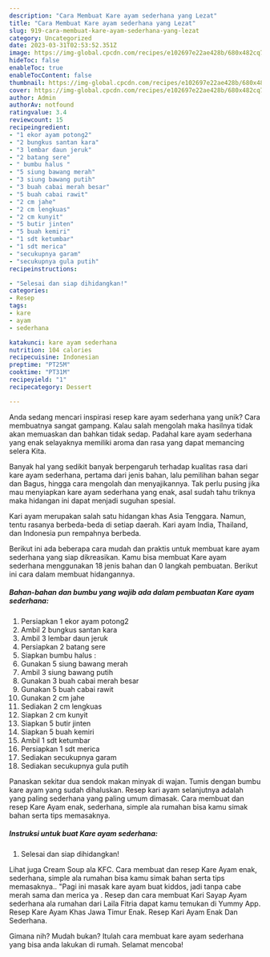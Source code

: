 ```yaml
---
description: "Cara Membuat Kare ayam sederhana yang Lezat"
title: "Cara Membuat Kare ayam sederhana yang Lezat"
slug: 919-cara-membuat-kare-ayam-sederhana-yang-lezat
category: Uncategorized
date: 2023-03-31T02:53:52.351Z
image: https://img-global.cpcdn.com/recipes/e102697e22ae428b/680x482cq70/kare-ayam-sederhana-foto-resep-utama.jpg
hideToc: false
enableToc: true
enableTocContent: false
thumbnail: https://img-global.cpcdn.com/recipes/e102697e22ae428b/680x482cq70/kare-ayam-sederhana-foto-resep-utama.jpg
cover: https://img-global.cpcdn.com/recipes/e102697e22ae428b/680x482cq70/kare-ayam-sederhana-foto-resep-utama.jpg
author: Admin
authorAv: notfound
ratingvalue: 3.4
reviewcount: 15
recipeingredient:
- "1 ekor ayam potong2"
- "2 bungkus santan kara"
- "3 lembar daun jeruk"
- "2 batang sere"
- " bumbu halus "
- "5 siung bawang merah"
- "3 siung bawang putih"
- "3 buah cabai merah besar"
- "5 buah cabai rawit"
- "2 cm jahe"
- "2 cm lengkuas"
- "2 cm kunyit"
- "5 butir jinten"
- "5 buah kemiri"
- "1 sdt ketumbar"
- "1 sdt merica"
- "secukupnya garam"
- "secukupnya gula putih"
recipeinstructions:

- "Selesai dan siap dihidangkan!"
categories:
- Resep
tags:
- kare
- ayam
- sederhana

katakunci: kare ayam sederhana 
nutrition: 104 calories
recipecuisine: Indonesian
preptime: "PT25M"
cooktime: "PT31M"
recipeyield: "1"
recipecategory: Dessert

---
```





Anda sedang mencari inspirasi resep kare ayam sederhana yang unik? Cara membuatnya sangat gampang. Kalau salah mengolah maka hasilnya tidak akan memuaskan dan bahkan tidak sedap. Padahal kare ayam sederhana yang enak selayaknya memiliki aroma dan rasa yang dapat memancing selera Kita.





Banyak hal yang sedikit banyak berpengaruh terhadap kualitas rasa dari kare ayam sederhana, pertama dari jenis bahan, lalu pemilihan bahan segar dan Bagus, hingga cara mengolah dan menyajikannya. Tak perlu pusing jika mau menyiapkan kare ayam sederhana yang enak,      asal sudah tahu triknya maka hidangan ini dapat menjadi suguhan spesial.














Kari ayam merupakan salah satu hidangan khas Asia Tenggara. Namun, tentu rasanya berbeda-beda di setiap daerah. Kari ayam India, Thailand, dan Indonesia pun rempahnya berbeda.






Berikut ini ada beberapa cara mudah dan praktis untuk membuat kare ayam sederhana yang siap dikreasikan. Kamu bisa membuat Kare ayam sederhana menggunakan 18 jenis bahan dan 0 langkah pembuatan. Berikut ini cara dalam membuat hidangannya.

<!--inarticleads1-->

##### Bahan-bahan dan bumbu yang wajib ada dalam pembuatan Kare ayam sederhana:

1. Persiapkan 1 ekor ayam potong2
1. Ambil 2 bungkus santan kara
1. Ambil 3 lembar daun jeruk
1. Persiapkan 2 batang sere
1. Siapkan  bumbu halus :
1. Gunakan 5 siung bawang merah
1. Ambil 3 siung bawang putih
1. Gunakan 3 buah cabai merah besar
1. Gunakan 5 buah cabai rawit
1. Gunakan 2 cm jahe
1. Sediakan 2 cm lengkuas
1. Siapkan 2 cm kunyit
1. Siapkan 5 butir jinten
1. Siapkan 5 buah kemiri
1. Ambil 1 sdt ketumbar
1. Persiapkan 1 sdt merica
1. Sediakan secukupnya garam
1. Sediakan secukupnya gula putih


Panaskan sekitar dua sendok makan minyak di wajan. Tumis dengan bumbu kare ayam yang sudah dihaluskan. Resep kari ayam selanjutnya adalah yang paling sederhana yang paling umum dimasak. Cara membuat dan resep Kare Ayam enak, sederhana, simple ala rumahan bisa kamu simak bahan serta tips memasaknya. 

<!--inarticleads2-->

##### Instruksi untuk buat Kare ayam sederhana:


1. Selesai dan siap dihidangkan!

Lihat juga Cream Soup ala KFC. Cara membuat dan resep Kare Ayam enak, sederhana, simple ala rumahan bisa kamu simak bahan serta tips memasaknya.. &#34;Pagi ini masak kare ayam buat kiddos, jadi tanpa cabe merah sama dan merica ya . Resep dan cara membuat Kari Sayap Ayam sederhana ala rumahan dari Laila Fitria dapat kamu temukan di Yummy App. Resep Kare Ayam Khas Jawa Timur Enak. Resep Kari Ayam Enak Dan Sederhana. 

Gimana nih? Mudah bukan? Itulah cara membuat kare ayam sederhana yang bisa anda lakukan di rumah. Selamat mencoba!
